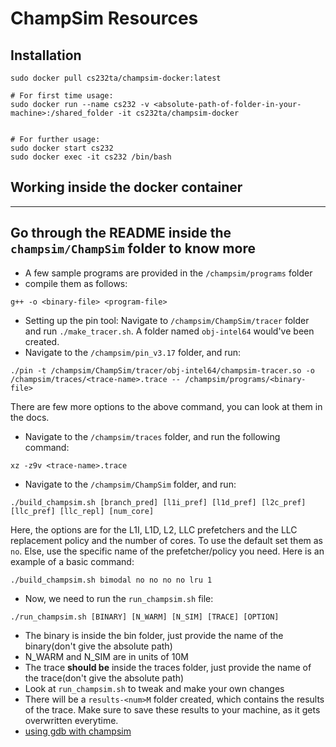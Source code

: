 # ChampSim Resources

## Installation

```
sudo docker pull cs232ta/champsim-docker:latest

# For first time usage:
sudo docker run --name cs232 -v <absolute-path-of-folder-in-your-machine>:/shared_folder -it cs232ta/champsim-docker


# For further usage:
sudo docker start cs232
sudo docker exec -it cs232 /bin/bash
```

## Working inside the docker container
---------------------------------------------------------------------------------------------------
Go through the README inside the `champsim/ChampSim` folder to know more 
---------------------------------------------------------------------------------------------------

* A few sample programs are provided in the `/champsim/programs` folder
* compile them as follows:
```
g++ -o <binary-file> <program-file>
``` 
* Setting up the pin tool: Navigate to `/champsim/ChampSim/tracer` folder and run `./make_tracer.sh`. A folder named `obj-intel64` would've been created.
* Navigate to the `/champsim/pin_v3.17` folder, and run:
```
./pin -t /champsim/ChampSim/tracer/obj-intel64/champsim-tracer.so -o /champsim/traces/<trace-name>.trace -- /champsim/programs/<binary-file>
```
There are few more options to the above command, you can look at them in the docs.
* Navigate to the `/champsim/traces` folder, and run the following command:
```
xz -z9v <trace-name>.trace
```
* Navigate to the `/champsim/ChampSim` folder, and run:
```
./build_champsim.sh [branch_pred] [l1i_pref] [l1d_pref] [l2c_pref] [llc_pref] [llc_repl] [num_core]
```
Here, the options are for the L1I, L1D, L2, LLC prefetchers and the LLC replacement policy and the number of cores. To use the default set them as `no`. Else, use the specific name of the prefetcher/policy you need. Here is an example of a basic command: 
```
./build_champsim.sh bimodal no no no no lru 1
```
* Now, we need to run the `run_champsim.sh` file:
```
./run_champsim.sh [BINARY] [N_WARM] [N_SIM] [TRACE] [OPTION]
```
  * The binary is inside the bin folder, just provide the name of the binary(don't give the absolute path) 
  * N_WARM and N_SIM are in units of 10M 
  * The trace __should be__ inside the traces folder, just provide the name of the trace(don't give the absolute path) 
  * Look at `run_champsim.sh` to tweak and make your own changes
* There will be a `results-<num>M` folder created, which contains the results of the trace. Make sure to save these results to your machine, as it gets overwritten everytime.
* [using gdb with champsim](https://www.youtube.com/watch?v=9XImKgf3nww)
